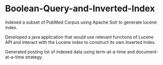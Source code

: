 # Boolean-Query-and-Inverted-Index

Indexed a subset of PubMed Corpus using Apache Solr to generate lucene index.

Developed a java application that would use relevant functions of Lucene API and interact with the Lucene index to construct its own Inverted Index.

Generated posting list of indexed data using term-at-a-time and document-at-a-time strategy.

